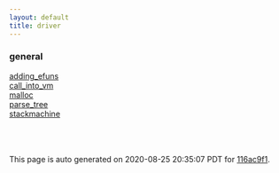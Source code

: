 ```yaml
---
layout: default
title: driver
---
```



### general

<div class='container'>
<div class='row'>
<div class='col-sm-3'>
<div><a href='general/adding_efuns.html'>adding_efuns</a></div>
</div>
<div class='col-sm-3'>
<div><a href='general/call_into_vm.html'>call_into_vm</a></div>
</div>
<div class='col-sm-3'>
<div><a href='general/malloc.html'>malloc</a></div>
</div>
<div class='col-sm-3'>
<div><a href='general/parse_tree.html'>parse_tree</a></div>
</div>
</div>
<div class='row'>
<div class='col-sm-3'>
<div><a href='general/stackmachine.html'>stackmachine</a></div>
</div>
<div>&nbsp;</div>
<div>&nbsp;</div>
<div>&nbsp;</div>
</div>
</div>



This page is auto generated on 2020-08-25 20:35:07 PDT for [116ac9f1](https://github.com/fluffos/fluffos/tree/116ac9f1).


